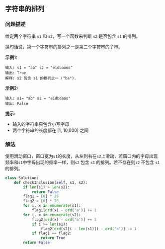 ## 字符串的排列

### 问题描述

给定两个字符串 `s1` 和 `s2`，写一个函数来判断 `s2` 是否包含 `s1` 的排列。

换句话说，第一个字符串的排列之一是第二个字符串的子串。

**示例1:**
```
输入: s1 = "ab" s2 = "eidbaooo"
输出: True
解释: s2 包含 s1 的排列之一 ("ba").
```
**示例2:**
```
输入: s1= "ab" s2 = "eidboaoo"
输出: False
```
**提示:**
- 输入的字符串只包含小写字母
- 两个字符串的长度都在 [1, 10,000] 之间

### 解法
使用滑动窗口，窗口宽为`s1`的长度，从左到右在`s2`上滑动，若窗口内的字母出现频率和`s1`中字母出现的频率一样，则`s2` 包含 `s1` 的排列。若不存在则`s2` 不包含 `s1` 的排列。

```python
class Solution:
    def checkInclusion(self, s1, s2):
        if len(s1) > len(s2):
            return False
        flag1 = [0] * 26
        flag2 = [0] * 26
        for i, x in enumerate(s1):
            flag1[ord(x) - ord('a')] += 1
        for i, x in enumerate(s2):
            flag2[ord(x) - ord('a')] += 1
            if i >= len(s1):
                flag2[ord(s2[i - len(s1)]) - ord('a')] -= 1
            if flag1 == flag2:
                return True
        return False
```
